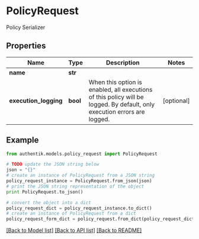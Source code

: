 # PolicyRequest

Policy Serializer

## Properties
Name | Type | Description | Notes
------------ | ------------- | ------------- | -------------
**name** | **str** |  | 
**execution_logging** | **bool** | When this option is enabled, all executions of this policy will be logged. By default, only execution errors are logged. | [optional] 

## Example

```python
from authentik.models.policy_request import PolicyRequest

# TODO update the JSON string below
json = "{}"
# create an instance of PolicyRequest from a JSON string
policy_request_instance = PolicyRequest.from_json(json)
# print the JSON string representation of the object
print PolicyRequest.to_json()

# convert the object into a dict
policy_request_dict = policy_request_instance.to_dict()
# create an instance of PolicyRequest from a dict
policy_request_form_dict = policy_request.from_dict(policy_request_dict)
```
[[Back to Model list]](../README.md#documentation-for-models) [[Back to API list]](../README.md#documentation-for-api-endpoints) [[Back to README]](../README.md)


